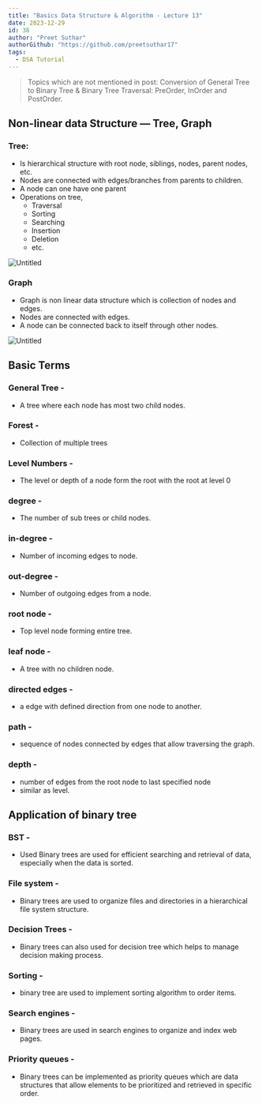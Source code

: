 ```yaml
---
title: "Basics Data Structure & Algorithm - Lecture 13"
date: 2023-12-29
id: 38
author: "Preet Suthar"
authorGithub: "https://github.com/preetsuthar17"
tags:
  - DSA Tutorial
---
```


> Topics which are not mentioned in post: Conversion of General Tree to Binary Tree & Binary Tree Traversal: PreOrder, InOrder and PostOrder.

## Non-linear data Structure — Tree, Graph

### Tree:

- Is hierarchical structure with root node, siblings, nodes, parent nodes, etc.
- Nodes are connected with edges/branches from parents to children.
- A node can one have one parent
- Operations on tree,
  - Traversal
  - Sorting
  - Searching
  - Insertion
  - Deletion
  - etc.

![Untitled](https://i.imgur.com/AERMKPP.png)

### Graph

- Graph is non linear data structure which is collection of nodes and edges.
- Nodes are connected with edges.
- A node can be connected back to itself through other nodes.

![Untitled](https://i.imgur.com/N0Z1xOx.png)

## Basic Terms

### General Tree -

- A tree where each node has most two child nodes.

### Forest -

- Collection of multiple trees

### Level Numbers -

- The level or depth of a node form the root with the root at level 0

### degree -

- The number of sub trees or child nodes.

### in-degree -

- Number of incoming edges to node.

### out-degree -

- Number of outgoing edges from a node.

### root node -

- Top level node forming entire tree.

### leaf node -

- A tree with no children node.

### directed edges -

- a edge with defined direction from one node to another.

### path -

- sequence of nodes connected by edges that allow traversing the graph.

### depth -

- number of edges from the root node to last specified node
- similar as level.

## Application of binary tree

### BST -

- Used Binary trees are used for efficient searching and retrieval of data, especially when the data is sorted.

### File system -

- Binary trees are used to organize files and directories in a hierarchical file system structure.

### Decision Trees -

- Binary trees can also used for decision tree which helps to manage decision making process.

### Sorting -

- binary tree are used to implement sorting algorithm to order items.

### Search engines -

- Binary trees are used in search engines to organize and index web pages.

### Priority queues -

- Binary trees can be implemented as priority queues which are data structures that allow elements to be prioritized and retrieved in specific order.
